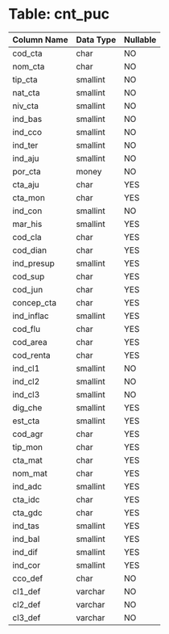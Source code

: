# Table: cnt_puc

| Column Name | Data Type | Nullable |
|-------------|-----------|----------|
| cod_cta | char | NO |
| nom_cta | char | NO |
| tip_cta | smallint | NO |
| nat_cta | smallint | NO |
| niv_cta | smallint | NO |
| ind_bas | smallint | NO |
| ind_cco | smallint | NO |
| ind_ter | smallint | NO |
| ind_aju | smallint | NO |
| por_cta | money | NO |
| cta_aju | char | YES |
| cta_mon | char | YES |
| ind_con | smallint | NO |
| mar_his | smallint | YES |
| cod_cla | char | YES |
| cod_dian | char | YES |
| ind_presup | smallint | YES |
| cod_sup | char | YES |
| cod_jun | char | YES |
| concep_cta | char | YES |
| ind_inflac | smallint | YES |
| cod_flu | char | YES |
| cod_area | char | YES |
| cod_renta | char | YES |
| ind_cl1 | smallint | NO |
| ind_cl2 | smallint | NO |
| ind_cl3 | smallint | NO |
| dig_che | smallint | YES |
| est_cta | smallint | YES |
| cod_agr | char | YES |
| tip_mon | char | YES |
| cta_mat | char | YES |
| nom_mat | char | YES |
| ind_adc | smallint | YES |
| cta_idc | char | YES |
| cta_gdc | char | YES |
| ind_tas | smallint | YES |
| ind_bal | smallint | YES |
| ind_dif | smallint | YES |
| ind_cor | smallint | YES |
| cco_def | char | NO |
| cl1_def | varchar | NO |
| cl2_def | varchar | NO |
| cl3_def | varchar | NO |
